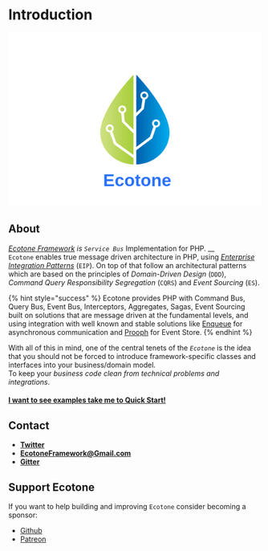 # Introduction

![](.gitbook/assets/rsz_2vectorstock_21277268.png)

## About

[_Ecotone Framework_](https://github.com/ecotoneframework/ecotone) _is `Service Bus`_ Implementation for PHP. __  
`Ecotone` enables true  message driven architecture in PHP, using [_Enterprise Integration Patterns_](https://www.enterpriseintegrationpatterns.com/) \(`EIP`\). On top of that follow an architectural patterns which are based on the principles of _Domain-Driven Design_ \(`DDD`\), _Command Query Responsibility Segregation_ \(`CQRS`\) and _Event Sourcing_ \(`ES`\).

{% hint style="success" %}
Ecotone provides PHP with Command Bus, Query Bus, Event Bus, Interceptors, Aggregates, Sagas, Event Sourcing built on solutions that are message driven at the fundamental levels, and using integration with well known and stable solutions like [Enqueue](https://php-enqueue.github.io/) for asynchronous communication and [Prooph](http://getprooph.org) for Event Store.
{% endhint %}

  
With all of this in mind, one of the central tenets of the _`Ecotone`_ is the idea that you should not be forced to introduce framework-specific classes and interfaces into your business/domain model.   
To keep your _business code clean from technical problems and integrations_. 

#### [I want to see examples take me to Quick Start!](quick-start-in-5-minutes/)

## Contact

* [**Twitter**](https://twitter.com/EcotonePHP)
* **EcotoneFramework@Gmail.com**
* [**Gitter**](https://gitter.im/EcotonePHP/community)

## Support Ecotone

If you want to help building and improving `Ecotone` consider becoming a sponsor:

* [Github](https://github.com/sponsors/dgafka)
* [Patreon](https://www.patreon.com/dgafka)


